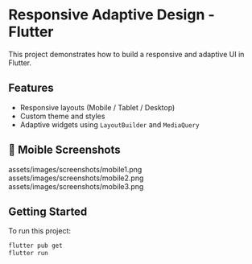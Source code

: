 # Responsive Adaptive Design - Flutter

This project demonstrates how to build a responsive and adaptive UI in Flutter.

## Features
- Responsive layouts (Mobile / Tablet / Desktop)
- Custom theme and styles
- Adaptive widgets using `LayoutBuilder` and `MediaQuery`

## 📸 Moible Screenshots
assets/images/screenshots/mobile1.png
assets/images/screenshots/mobile2.png
assets/images/screenshots/mobile3.png

## Getting Started

To run this project:

```bash
flutter pub get
flutter run
